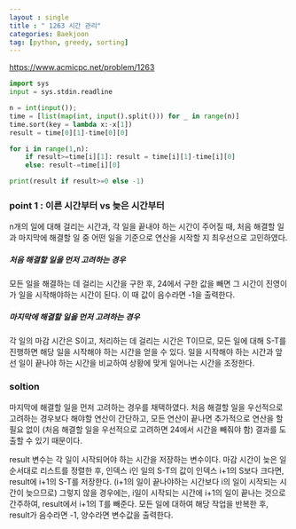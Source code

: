 ```yaml
---
layout : single
title : " 1263 시간 관리"
categories: Baekjoon
tag: [python, greedy, sorting]
---
```


<a href = "https://www.acmicpc.net/problem/1263">https://www.acmicpc.net/problem/1263</a>

```python
import sys
input = sys.stdin.readline

n = int(input()); 
time = [list(map(int, input().split())) for _ in range(n)]
time.sort(key = lambda x:-x[1])
result = time[0][1]-time[0][0]

for i in range(1,n):
    if result>=time[i][1]: result = time[i][1]-time[i][0]
    else: result-=time[i][0]

print(result if result>=0 else -1)
```

### point 1 : 이른 시간부터 vs 늦은 시간부터

n개의 일에 대해 걸리는 시간과, 각 일을 끝내야 하는 시간이 주어질 때, 처음 해결할 일과 마지막에 해결할 일 중 어떤 일을 기준으로 연산을 시작할 지 최우선으로 고민하였다. 

##### 처음 해결할 일을 먼저 고려하는 경우

모든 일을 해결하는 데 걸리는 시간을 구한 후, 24에서 구한 값을 빼면 그 시간이 진영이가 일을 시작해야하는 시간이 된다. 이 때 값이 음수라면 -1을 출력한다.

##### 마지막에 해결할 일을 먼저 고려하는 경우

각 일의 마감 시간은 S이고, 처리하는 데 걸리는 시간은 T이므로,  모든 일에 대해 S-T를 진행하면 해당 일을 시작해야 하는 시간을 얻을 수 있다. 일을 시작해야 하는 시간과 앞선 일이 끝나야 하는 시간을 비교하여 상황에 맞게 일어나는 시간을 조정한다.

### soltion

마지막에 해결할 일을 먼저 고려하는 경우를 채택하였다. 처음 해결할 일을 우선적으로 고려하는 경우보다 해야할 연산이 간단하고, 모든 연산이 끝나면 추가적으로 연산을 할 필요 없이 (처음 해결할 일을 우선적으로 고려하면 24에서 시간을 빼줘야 함) 결과를 도출할 수 있기 때문이다.

result 변수는 각 일이 시작되어야 하는 시간을 저장하는 변수이다. 마감 시간이 늦은 일 순서대로 리스트를 정렬한 후, 인덱스 i인 일의 S-T의 값이 인덱스 i+1의 S보다 크다면, result에 i+1의 S-T를 저장한다. (i+1의 일이 끝나야하는 시간보다 i의 일이 시작되는 시간이 늦으므로) 그렇지 않을 경우에는, i일이 시작되는 시간에 i+1의 일이 끝나는 것으로 간주하여, result에서 i+1의 T를 빼준다. 모든 일에 대하여 해당 작업을 반복한 후, result가 음수라면 -1, 양수라면 변수값을 출력한다.

